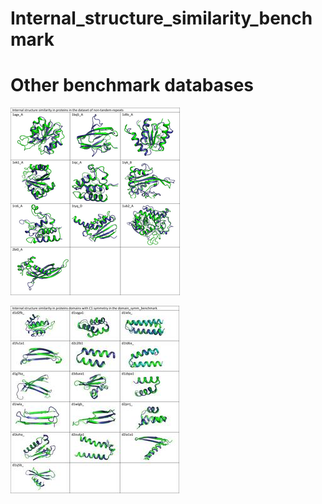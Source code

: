 # Internal_structure_similarity_benchmark


# Other benchmark databases 

![Structures with internal similarity in the database of no-tandem-repeats](images/No-tandem-repeats.png)


![Structures with internal similarity in the domain_symm benchmark](images/Dom_symm_bench.jpg)
